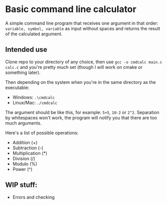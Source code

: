# Basic command line calculator
A simple command line program that receives one argument in that order: `variable, symbol, variable` as input without spaces and returns the result of the calculated argument.

## Intended use
Clone repo to your directory of any choice, then use `gcc -o cmdcalc main.c calc.c` and you're pretty much set (though I will work on cmake or something later).

Then depending on the system when you're in the same directory as the executable:
- Windows: `.\cmdcalc`
- Linux/Mac: `./cmdcalc`

The argument should be like this, for example: `5+5`, `10-2` or `2^2`. Separation by whitespaces won't work, the program will notify you that there are too much arguments.

Here's a list of possible operations:
- Addition (+)
- Subtraction (-)
- Multiplication (*)
- Division (/)
- Modulo (%)
- Power (^)

## WIP stuff:
- Errors and checking
